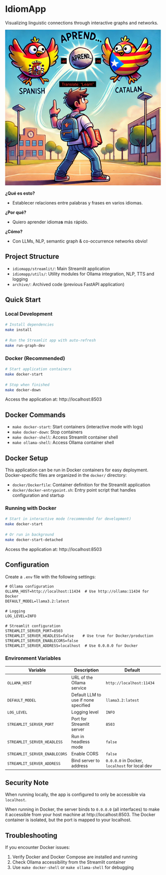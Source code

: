 # IdiomApp
Visualizing linguistic connections through interactive graphs and networks.

![](docs/assets/aprend-er-re.png)

**¿Qué es esto?** 
- Establecer relaciones entre palabras y frases en varios idiomas.

**¿Por qué?**
- Quiero aprender idioma**s** más rápido.

**¿Cómo?**
- Con LLMs, NLP, semantic graph & co-occurrence networks obvio!


## Project Structure

- `idiomapp/streamlit/`: Main Streamlit application
- `idiomapp/utils/`: Utility modules for Ollama integration, NLP, TTS and logging
- `archive/`: Archived code (previous FastAPI application)

## Quick Start

### Local Development

```bash
# Install dependencies
make install

# Run the Streamlit app with auto-refresh
make run-graph-dev
```

### Docker (Recommended)

```bash
# Start application containers
make docker-start

# Stop when finished
make docker-down
```

Access the application at: http://localhost:8503

## Docker Commands

- `make docker-start`: Start containers (interactive mode with logs)
- `make docker-down`: Stop containers
- `make docker-shell`: Access Streamlit container shell
- `make ollama-shell`: Access Ollama container shell

## Docker Setup

This application can be run in Docker containers for easy deployment. Docker-specific files are organized in the `docker/` directory:

- `docker/Dockerfile`: Container definition for the Streamlit application
- `docker/docker-entrypoint.sh`: Entry point script that handles configuration and startup

### Running with Docker

```bash
# Start in interactive mode (recommended for development)
make docker-start

# Or run in background
make docker-start-detached
```

Access the application at: http://localhost:8503

## Configuration

Create a `.env` file with the following settings:

```
# Ollama configuration
OLLAMA_HOST=http://localhost:11434  # Use http://ollama:11434 for Docker
DEFAULT_MODEL=llama3.2:latest

# Logging
LOG_LEVEL=INFO

# Streamlit configuration
STREAMLIT_SERVER_PORT=8503
STREAMLIT_SERVER_HEADLESS=false    # Use true for Docker/production
STREAMLIT_SERVER_ENABLECORS=false
STREAMLIT_SERVER_ADDRESS=localhost  # Use 0.0.0.0 for Docker
```

### Environment Variables

| Variable | Description | Default |
|----------|-------------|---------|
| `OLLAMA_HOST` | URL of the Ollama service | `http://localhost:11434` |
| `DEFAULT_MODEL` | Default LLM to use if none specified | `llama3.2:latest` |
| `LOG_LEVEL` | Logging level | `INFO` |
| `STREAMLIT_SERVER_PORT` | Port for Streamlit server | `8503` |
| `STREAMLIT_SERVER_HEADLESS` | Run in headless mode | `false` |
| `STREAMLIT_SERVER_ENABLECORS` | Enable CORS | `false` |
| `STREAMLIT_SERVER_ADDRESS` | Bind server to address | `0.0.0.0` in Docker, `localhost` for local dev |

## Security Note

When running locally, the app is configured to only be accessible via `localhost`.

When running in Docker, the server binds to `0.0.0.0` (all interfaces) to make it accessible from your host machine at http://localhost:8503. The Docker container is isolated, but the port is mapped to your localhost.

## Troubleshooting

If you encounter Docker issues:
1. Verify Docker and Docker Compose are installed and running
2. Check Ollama accessibility from the Streamlit container
3. Use `make docker-shell` or `make ollama-shell` for debugging 
